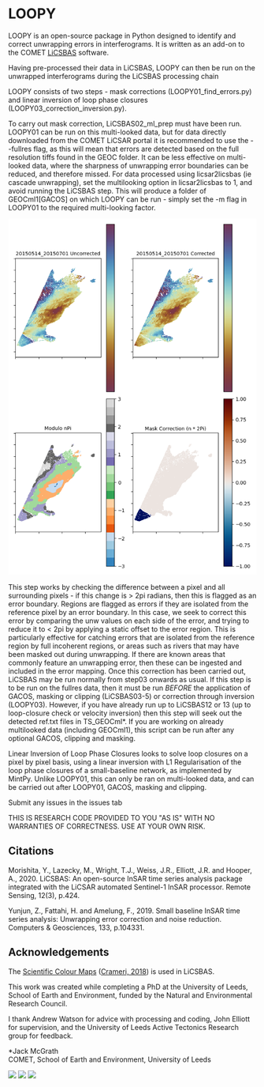 # LOOPY

LOOPY is an open-source package in Python designed to identify and correct unwrapping errors in interferograms. It is written as an add-on to the COMET [LiCSBAS](https://github.com/yumorishita/LiCSBAS) software.

Having pre-processed their data in LiCSBAS, LOOPY can then be run on the unwrapped interferograms during the LiCSBAS processing chain

LOOPY consists of two steps - mask corrections (LOOPY01_find_errors.py) and linear inversion of loop phase closures (LOOPY03_correction_inversion.py).

To carry out mask correction, LiCSBAS02_ml_prep must have been run. LOOPY01 can be run on this multi-looked data, but for data directly downloaded from the COMET LiCSAR portal it is recommended to use the --fullres flag, as this will mean that errors are detected based on the full resolution tiffs found in the GEOC folder. It can be less effective on multi-looked data, where the sharpness of unwrapping error boundaries can be reduced, and therefore missed. 
For data processed using licsar2licsbas (ie cascade unwrapping), set the multilooking option in licsar2licsbas to 1, and avoid running the LiCSBAS step. This will produce a folder of GEOCml1[GACOS] on which LOOPY can be run - simply set the -m flag in LOOPY01 to the required multi-looking factor.

![Example of LOOPY01](LOOPY_lib/github_L01.png)

This step works by checking the difference between a pixel and all surrounding pixels - if this change is > 2pi radians, then this is flagged as an error boundary. Regions are flagged as errors if they are isolated from the reference pixel by an error boundary. In this case, we seek to correct this error by comparing the unw values on each side of the error, and trying to reduce it to < 2pi by applying a static offset to the error region. This is particularly effective for catching errors that are isolated from the reference region by full incoherent regions, or areas such as rivers that may have been masked out during unwrapping. If there are known areas that commonly feature an unwrapping error, then these can be ingested and included in the error mapping. Once this correction has been carried out, LiCSBAS may be run normally from step03 onwards as usual.
If this step is to be run on the fullres data, then it must be run _*BEFORE*_ the application of GACOS, masking or clipping (LiCSBAS03-5) or correction through inversion (LOOPY03). However, if you have already run up to LiCSBAS12 or 13 (up to loop-closure check or velocity inversion) then this step will seek out the detected ref.txt files in TS_GEOCml*.
If you are working on already multilooked data (including GEOCml1), this script can be run after any optional GACOS, clipping and masking.

Linear Inversion of Loop Phase Closures looks to solve loop closures on a pixel by pixel basis, using a linear inversion with L1 Regularisation of the loop phase closures of a small-baseline network, as implemented by MintPy. Unlike LOOPY01, this can only be ran on multi-looked data, and can be carried out after LOOPY01, GACOS, masking and clipping. 

Submit any issues in the issues tab

THIS IS RESEARCH CODE PROVIDED TO YOU "AS IS" WITH NO WARRANTIES OF CORRECTNESS. USE AT YOUR OWN RISK.

## Citations
Morishita, Y., Lazecky, M., Wright, T.J., Weiss, J.R., Elliott, J.R. and Hooper, A., 2020. LiCSBAS: An open-source InSAR time series analysis package integrated with the LiCSAR automated Sentinel-1 InSAR processor. Remote Sensing, 12(3), p.424.

Yunjun, Z., Fattahi, H. and Amelung, F., 2019. Small baseline InSAR time series analysis: Unwrapping error correction and noise reduction. Computers & Geosciences, 133, p.104331.

## Acknowledgements

The [Scientific Colour Maps](http://www.fabiocrameri.ch/colourmaps.php) ([Crameri, 2018](https://doi.org/10.5194/gmd-11-2541-2018)) is used in LiCSBAS.

This work was created while completing a PhD at the University of Leeds, School of Earth and Environment, funded by the Natural and Environmental Research Council.

I thank Andrew Watson for advice with processing and coding, John Elliott for supervision, and the University of Leeds Active Tectonics Research group for feedback.

*Jack McGrath\
COMET, School of Earth and Environment, University of Leeds

[<img src="https://raw.githubusercontent.com/wiki/yumorishita/LiCSBAS/images/COMET_logo.png"  height="60">](https://comet.nerc.ac.uk/)   [<img src="https://raw.githubusercontent.com/wiki/yumorishita/LiCSBAS/images/logo-leeds.png"  height="60">](https://environment.leeds.ac.uk/see/)  [<img src="https://raw.githubusercontent.com/wiki/yumorishita/LiCSBAS/images/LiCS_logo.jpg"  height="60">](https://comet.nerc.ac.uk/COMET-LiCS-portal/) 
